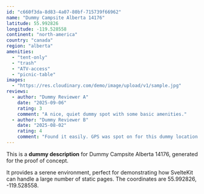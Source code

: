 ```yaml
---
id: "c660f3da-8d83-4a07-80bf-715739f66962"
name: "Dummy Campsite Alberta 14176"
latitude: 55.992826
longitude: -119.528558
continent: "north-america"
country: "canada"
region: "alberta"
amenities:
  - "tent-only"
  - "trash"
  - "ATV-access"
  - "picnic-table"
images:
  - "https://res.cloudinary.com/demo/image/upload/v1/sample.jpg"
reviews:
  - author: "Dummy Reviewer A"
    date: "2025-09-06"
    rating: 3
    comment: "A nice, quiet dummy spot with some basic amenities."
  - author: "Dummy Reviewer B"
    date: "2025-08-02"
    rating: 4
    comment: "Found it easily. GPS was spot on for this dummy location."
---
```


This is a **dummy description** for Dummy Campsite Alberta 14176, generated for the proof of concept.

It provides a serene environment, perfect for demonstrating how SvelteKit can handle a large number of static pages. The coordinates are 55.992826, -119.528558.
